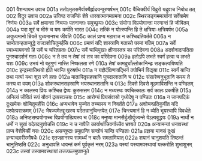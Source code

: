 001  वैशम्पायन उवाच
001a ततोऽमृतसमैर्वाक्यैर्ह्लादयन्पुरुषर्षभम्
001c वैचित्रवीर्यं विदुरो यदुवाच निबोध तत्
002  विदुर उवाच
002a उत्तिष्ठ राजन्किं शेषे धारयात्मानमात्मना
002c स्थिरजङ्गममर्त्यानां सर्वेषामेष निर्णयः
003a सर्वे क्षयान्ता निचयाः पतनान्ताः समुच्छ्रयाः
003c संयोगा विप्रयोगान्ता मरणान्तं हि जीवितम्
004a यदा शूरं च भीरुं च यमः कर्षति भारत
004c तत्किं न योत्स्यन्ति हि ते क्षत्रियाः क्षत्रियर्षभ
005a अयुध्यमानो म्रियते युध्यमानश्च जीवति
005c कालं प्राप्य महाराज न कश्चिदतिवर्तते
006a न चाप्येतान्हतान्युद्धे राजञ्शोचितुमर्हसि
006c प्रमाणं यदि शास्त्राणि गतास्ते परमां गतिम्
007a सर्वे स्वाध्यायवन्तो हि सर्वे च चरितव्रताः
007c सर्वे चाभिमुखाः क्षीणास्तत्र का परिदेवना
008a अदर्शनादापतिताः पुनश्चादर्शनं गताः
008c न ते तव न तेषां त्वं तत्र का परिदेवना
009a हतोऽपि लभते स्वर्गं हत्वा च लभते यशः
009c उभयं नो बहुगुणं नास्ति निष्फलता रणे
010a तेषां कामदुघाँल्लोकानिन्द्रः सङ्कल्पयिष्यति
010c इन्द्रस्यातिथयो ह्येते भवन्ति पुरुषर्षभ
011a न यज्ञैर्दक्षिणावद्भिर्न तपोभिर्न विद्यया
011c स्वर्गं यान्ति तथा मर्त्या यथा शूरा रणे हताः
012a मातापितृसहस्राणि पुत्रदारशतानि च
012c संसारेष्वनुभूतानि कस्य ते कस्य वा वयम्
013a शोकस्थानसहस्राणि भयस्थानशतानि च
013c दिवसे दिवसे मूढमाविशन्ति न पण्डितम्
014a न कालस्य प्रियः कश्चिन्न द्वेष्यः कुरुसत्तम
014c न मध्यस्थः क्वचित्कालः सर्वं कालः प्रकर्षति
015a अनित्यं जीवितं रूपं यौवनं द्रव्यसञ्चयः
015c आरोग्यं प्रियसंवासो गृध्येदेषु न पण्डितः
016a न जानपदिकं दुःखमेकः शोचितुमर्हसि
016c अप्यभावेन युज्येत तच्चास्य न निवर्तते
017a अशोचन्प्रतिकुर्वीत यदि पश्येत्पराक्रमम्
017c भैषज्यमेतद्दुःखस्य यदेतन्नानुचिन्तयेत्
017e चिन्त्यमानं हि न व्येति भूयश्चापि विवर्धते
018a अनिष्टसम्प्रयोगाच्च विप्रयोगात्प्रियस्य च
018c मनुष्या मानसैर्दुःखैर्युज्यन्ते येऽल्पबुद्धयः
019a नार्थो न धर्मो न सुखं यदेतदनुशोचसि
019c न च नापैति कार्यार्थात्त्रिवर्गाच्चैव भ्रश्यते
020a अन्यामन्यां धनावस्थां प्राप्य वैशेषिकीं नराः
020c असन्तुष्टाः प्रमुह्यन्ति सन्तोषं यान्ति पण्डिताः
021a प्रज्ञया मानसं दुःखं हन्याच्छारीरमौषधैः
021c एतज्ज्ञानस्य सामर्थ्यं न बालैः समतामियात्
022a शयानं चानुशयति तिष्ठन्तं चानुतिष्ठति
022c अनुधावति धावन्तं कर्म पूर्वकृतं नरम्
023a यस्यां यस्यामवस्थायां यत्करोति शुभाशुभम्
023c तस्यां तस्यामवस्थायां तत्तत्फलमुपाश्नुते

